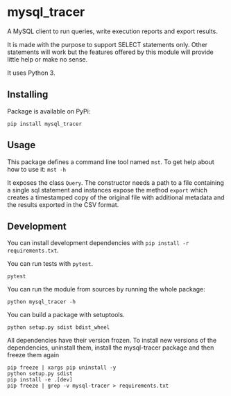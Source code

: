 # mysql_tracer
A MySQL client to run queries, write execution reports and export results.

It is made with the purpose to support SELECT statements only.
Other statements will work but the features offered by this module will provide little help or make no sense.

It uses Python 3.

## Installing

Package is available on PyPi:

    pip install mysql_tracer

## Usage

This package defines a command line tool named `mst`.
To get help about how to use it: `mst -h`

It exposes the class `Query`. The constructor needs a path to a file containing a single sql statement and instances 
expose the method `export` which creates a timestamped copy of the original file with additional metadata and
the results exported in the CSV format.

## Development

You can install development dependencies with `pip install -r requirements.txt`.

You can run tests with `pytest`.

    pytest

You can run the module from sources by running the whole package:

    python mysql_tracer -h

You can build a package with setuptools.

    python setup.py sdist bdist_wheel

All dependencies have their version frozen.
To install new versions of the dependencies, uninstall them, install the mysql-tracer package and then freeze them again

    pip freeze | xargs pip uninstall -y
    python setup.py sdist
    pip install -e .[dev]
    pip freeze | grep -v mysql-tracer > requirements.txt
